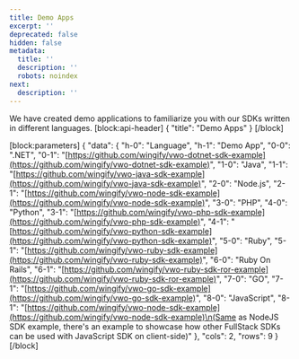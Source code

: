 ```yaml
---
title: Demo Apps
excerpt: ''
deprecated: false
hidden: false
metadata:
  title: ''
  description: ''
  robots: noindex
next:
  description: ''
---
```

We have created demo applications to familiarize you with our SDKs written in different languages.
[block:api-header]
{
  "title": "Demo Apps"
}
[/block]

[block:parameters]
{
  "data": {
    "h-0": "Language",
    "h-1": "Demo App",
    "0-0": ".NET",
    "0-1": "[https://github.com/wingify/vwo-dotnet-sdk-example](https://github.com/wingify/vwo-dotnet-sdk-example)",
    "1-0": "Java",
    "1-1": "[https://github.com/wingify/vwo-java-sdk-example](https://github.com/wingify/vwo-java-sdk-example)",
    "2-0": "Node.js",
    "2-1": "[https://github.com/wingify/vwo-node-sdk-example](https://github.com/wingify/vwo-node-sdk-example)",
    "3-0": "PHP",
    "4-0": "Python",
    "3-1": "[https://github.com/wingify/vwo-php-sdk-example](https://github.com/wingify/vwo-php-sdk-example)",
    "4-1": "[https://github.com/wingify/vwo-python-sdk-example](https://github.com/wingify/vwo-python-sdk-example)",
    "5-0": "Ruby",
    "5-1": "[https://github.com/wingify/vwo-ruby-sdk-example](https://github.com/wingify/vwo-ruby-sdk-example)",
    "6-0": "Ruby On Rails",
    "6-1": "[https://github.com/wingify/vwo-ruby-sdk-ror-example](https://github.com/wingify/vwo-ruby-sdk-ror-example)",
    "7-0": "GO",
    "7-1": "[https://github.com/wingify/vwo-go-sdk-example](https://github.com/wingify/vwo-go-sdk-example)",
    "8-0": "JavaScript",
    "8-1": "[https://github.com/wingify/vwo-node-sdk-example](https://github.com/wingify/vwo-node-sdk-example)\n(Same as NodeJS SDK example, there's an example to showcase how other FullStack SDKs can be used with JavaScript SDK on client-side)"
  },
  "cols": 2,
  "rows": 9
}
[/block]